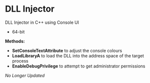 # DLL Injector
 DLL Injector in C++ using Console UI

 - 64-bit
 
 **Methods:**
 - __SetConsoleTextAttribute__ to adjust the console colours
 - __LoadLibraryA__ to load the DLL into the address space of the target process
 - __EnableDebugPrivilege__ to attempt to get administrator permissions
 
  *No Longer Updated*
